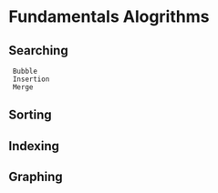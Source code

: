 # Fundamentals Alogrithms
  ## Searching
     Bubble
     Insertion
     Merge
  ## Sorting
  ## Indexing
  ## Graphing
 
 
